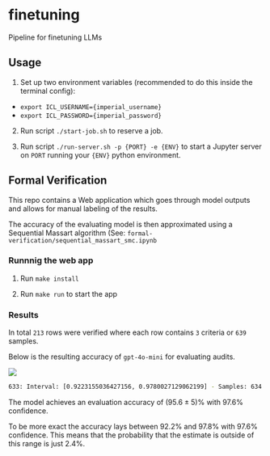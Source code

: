 # finetuning
Pipeline for finetuning LLMs


## Usage
1. Set up two environment variables (recommended to do this inside the terminal config):
- `export ICL_USERNAME={imperial_username}`
- `export ICL_PASSWORD={imperial_password}`

2. Run script `./start-job.sh` to reserve a job.

3. Run script `./run-server.sh -p {PORT} -e {ENV}` to start a Jupyter server on `PORT` running your `{ENV}` python environment.


## Formal Verification
This repo contains a Web application which goes through model outputs and allows for manual labeling of the results.

The accuracy of the evaluating model is then approximated using a Sequential Massart algorithm (See: `formal-verification/sequential_massart_smc.ipynb`

### Runnnig the web app

1. Run `make install`

2. Run `make run` to start the app

### Results
In total `213` rows were verified where each row contains `3` criteria or `639` samples.

Below is the resulting accuracy of `gpt-4o-mini` for evaluating audits.

<img src="https://github.com/MSc-Smart-Contract-Audition/finetuning/blob/main/formal-verification/sequential_massart.png">

```bash
633: Interval: [0.9223155036427156, 0.9780027129062199] - Samples: 634.0 - Estimate: 0.9557661927330173
```

The model achieves an evaluation accuracy of $(95.6\pm 5)$\% with $97.6$\% confidence.

To be more exact the accuracy lays between $92.2$\% and $97.8$\% with $97.6$\% confidence. This means that the probability that the estimate is outside of this range is just $2.4$\%.
